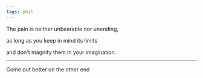 ```yaml
---
tags: phil
---
```


The pain is neither unbearable nor unending, 

as long as you keep in mind its limits 

and don't magnify them in your imagination.

---

Come out better on the other end 